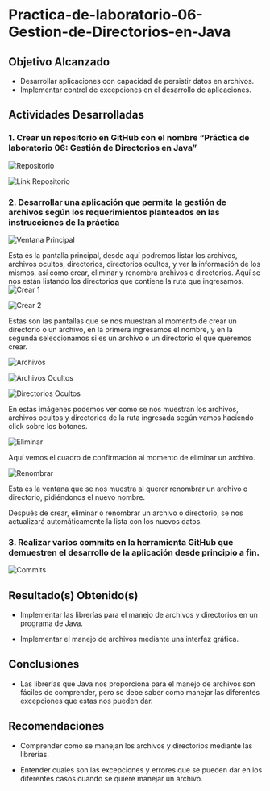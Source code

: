 # Practica-de-laboratorio-06-Gestion-de-Directorios-en-Java
## Objetivo Alcanzado
 * Desarrollar aplicaciones con capacidad de persistir datos en archivos.
 * Implementar control de excepciones en el desarrollo de aplicaciones.
## Actividades Desarrolladas
### 1. Crear un repositorio en GitHub con el nombre “Práctica de laboratorio 06: Gestión de Directorios en Java”
![Repositorio](https://github.com/mtoledot1/Capturas/blob/master/Practica%206/Repsotorio.png)

![Link Repositorio](https://github.com/mtoledot1/Practica-de-laboratorio-06-Gestion-de-Directorios-en-Java)

### 2. Desarrollar una aplicación que permita la gestión de archivos según los requerimientos planteados en las instrucciones de la práctica
![Ventana Principal](https://github.com/mtoledot1/Capturas/blob/master/Practica%206/Principal.png)

Esta es la pantalla principal, desde aquí podremos listar los archivos, archivos ocultos, directorios, directorios ocultos, y ver la información de los mismos, así como crear, eliminar y renombra archivos o directorios. Aquí se nos están listando los directorios que contiene la ruta que ingresamos.
![Crear 1](https://github.com/mtoledot1/Capturas/blob/master/Practica%206/Crear1.png)

![Crear 2](https://github.com/mtoledot1/Capturas/blob/master/Practica%206/Crear2.png)

Estas son las pantallas que se nos muestran al momento de crear un directorio o un archivo, en la primera ingresamos el nombre, y en la segunda seleccionamos si es un archivo o un directorio el que queremos crear.

![Archivos](https://github.com/mtoledot1/Capturas/blob/master/Practica%206/Archivos.png)

![Archivos Ocultos](https://github.com/mtoledot1/Capturas/blob/master/Practica%206/AOcultos.png)

![Directorios Ocultos](https://github.com/mtoledot1/Capturas/blob/master/Practica%206/DOcultos.png)

En estas imágenes podemos ver como se nos muestran los archivos, archivos ocultos y directorios de la ruta ingresada según vamos haciendo click sobre los botones.

![Eliminar](https://github.com/mtoledot1/Capturas/blob/master/Practica%206/Eliminar.png)

Aquí vemos el cuadro de confirmación al momento de eliminar un archivo.

![Renombrar](https://github.com/mtoledot1/Capturas/blob/master/Practica%206/Renombrar.png)

Esta es la ventana que se nos muestra al querer renombrar un archivo o directorio, pidiéndonos el nuevo nombre.

Después de crear, eliminar o renombrar un archivo o directorio, se nos actualizará automáticamente la lista con los nuevos datos.

### 3. Realizar varios commits en la herramienta GitHub que demuestren el desarrollo de la aplicación desde principio a fin.
![Commits](https://github.com/mtoledot1/Capturas/blob/master/Practica%206/Commits.png)

## Resultado(s) Obtenido(s)

 * Implementar las librerías para el manejo de archivos y directorios en un programa de Java.
 
 * Implementar el manejo de archivos mediante una interfaz gráfica.
 
## Conclusiones

 * Las librerías que Java nos proporciona para el manejo de archivos son fáciles de comprender, pero se debe saber como manejar las diferentes excepciones que estas nos pueden dar.
 
## Recomendaciones

  * Comprender como se manejan los archivos y directorios mediante las librerías.
  
  * Entender cuales son las excepciones y errores que se pueden dar en los diferentes casos cuando se quiere manejar un archivo.
